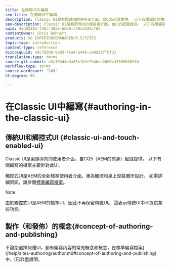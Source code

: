 ```yaml
---
title: 在傳統UI中編寫
seo-title: 在傳統UI中編寫
description: Classic UI是案頭導向的使用者介面，自CQ5起就提供。 以下有關編寫的檔案主要針對此UI。 觸控式UI是AEM的全新標準使用者介面，專為觸控和桌上型裝置所設計。 如需詳細資訊，請參閱標準編寫檔案。
seo-description: Classic UI是案頭導向的使用者介面，自CQ5起就提供。 以下有關編寫的檔案主要針對此UI。 觸控式UI是AEM的全新標準使用者介面，專為觸控和桌上型裝置所設計。 如需詳細資訊，請參閱標準編寫檔案。
uuid: 4ad03293-f36c-40ae-b668-c78ce326cf0d
contentOwner: Chris Bohnert
products: SG_EXPERIENCEMANAGER/6.5/SITES
topic-tags: introduction
content-type: reference
discoiquuid: edc78306-5e83-45a4-a44b-ce0d21ff0f31
translation-type: tm+mt
source-git-commit: a3c303d4e3a85e1b2e794bec2006c335056309fb
workflow-type: tm+mt
source-wordcount: '243'
ht-degree: 0%

---
```



# 在Classic UI中編寫{#authoring-in-the-classic-ui}

## 傳統UI和觸控式UI {#classic-ui-and-touch-enabled-ui}

Classic UI是案頭導向的使用者介面，自CQ5（AEM的前身）起就提供。 以下有關編寫的檔案主要針對此UI。

觸控式UI是AEM的全新標準使用者介面，專為觸控和桌上型裝置所設計。 如需詳細資訊，請參閱[標準編寫檔案](/help/sites-authoring/author.md)。

>[!NOTE]
>
>由於觸控式UI是AEM的標準UI，因此不再保留傳統UI。 這表示傳統UI中不提供某些功能。

## 製作（和發佈）的概念{#concept-of-authoring-and-publishing}

不論您選擇何種UI，都有編寫內容的常見概念和概念，在標準編寫檔案](/help/sites-authoring/author.md#concept-of-authoring-and-publishing)中，[已詳盡說明。
